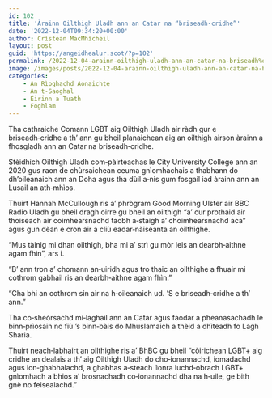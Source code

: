 ```yaml
---
id: 102
title: 'Àrainn Oilthigh Uladh ann an Catar na “briseadh‑cridhe”'
date: '2022-12-04T09:34:20+00:00'
author: Crìstean MacMhìcheil
layout: post
guid: 'https://angeidhealur.scot/?p=102'
permalink: /2022-12-04-arainn-oilthigh-uladh-ann-an-catar-na-briseadh%e2%80%91cridhe/
image: /images/posts/2022-12-04-arainn-oilthigh-uladh-ann-an-catar-na-briseadh-cridhe.webp
categories:
    - An Rìoghachd Aonaichte
    - An t-Saoghal
    - Èirinn a Tuath
    - Foghlam
---
```


Tha cathraiche Comann LGBT aig Oilthigh Uladh air ràdh gur e briseadh‑cridhe a th’ ann gu bheil planaichean aig an oilthigh airson àrainn a fhosgladh ann an Catar na briseadh‑cridhe.

Stèidhich Oilthigh Uladh com‑pàirteachas le City University College ann an 2020 gus raon de chùrsaichean ceuma gnìomhachais a thabhann do dh’oileanaich ann an Doha agus tha dùil a‑nis gum fosgail iad àrainn ann an Lusail an ath‑mhìos.

Thuirt Hannah McCullough ris a’ phrògram Good Morning Ulster air BBC Radio Uladh gu bheil dragh oirre gu bheil an oilthigh “a’ cur prothaid air thoiseach air coimhearsnachd taobh a‑staigh a’ choimhearsnachd aca” agus gun dèan e cron air a cliù eadar‑nàiseanta an oilthighe.

“Mus tàinig mi dhan oilthigh, bha mi a’ strì gu mòr leis an dearbh‑aithne agam fhìn”, ars i.

“B’ ann tron a’ chomann an‑uiridh agus tro thaic an oilthighe a fhuair mi cothrom gabhail ris an dearbh‑aithne agam fhìn.”

“Cha bhi an cothrom sin air na h‑oileanaich ud. ’S e briseadh‑cridhe a th’ ann.”

Tha co‑sheòrsachd mì‑laghail ann an Catar agus faodar a pheanasachadh le binn‑prìosain no fiù ’s binn‑bàis do Mhuslamaich a thèid a dhìteadh fo Lagh Sharia.

Thuirt neach‑labhairt an oilthighe ris a’ BhBC gu bheil “còirichean LGBT+ aig cridhe an dealais a th’ aig Oilthigh Uladh do cho‑ionannachd, iomadachd agus ion‑ghabhalachd, a ghabhas a‑steach lìonra luchd‑obrach LGBT+ gnìomhach a bhios a’ brosnachadh co‑ionannachd dha na h‑uile, ge bith gnè no feisealachd.”